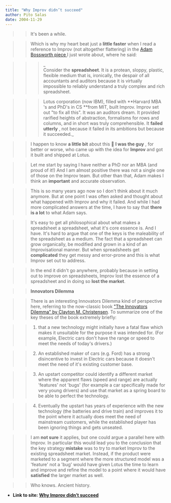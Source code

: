 ```yaml
---
title: "Why Improv didn’t succeed"
author: Pito Salas
date: 2004-11-29
---
```



>>

>> It's been a while.

>>

>> Which is why my heart beat just a **little faster** when I read a reference
to Improv (not altogether flattering) in the [Adam Bossworth piece
](<http://www.adambosworth.net/archives/000031.html>)I just wrote about, where
he said:

>>

>>> _  
> Consider the **spreadsheet**. It is a protean, sloppy, plastic, flexible
> medium that is, ironically, the despair of all accountants and auditors
> because it is virtually impossible to reliably understand a truly complex
> and rich spreadsheet.
>>>

>>> Lotus corporation (now IBM), filled with **Harvard MBA 's and PhD's in CS
**from MIT, built Improv. Improv set out "to fix all this". It was an auditors
dream. It provided rarified heights of abstraction, formalisms for rows and
columns, and in short was truly comprehensible. It **failed utterly** , not
because it failed in its ambitions but because it succeeded._

>>

>> I happen to know **a little bit** about this 🙂 **I was the guy** , for
better or worse, who came up with the idea for **Improv** and got it built and
shipped at Lotus.

>>

>> Let me start by saying I have neither a PhD nor an MBA (and proud of it!)
And I am almost positive there was not a single one of those on the Improv
team. But other than that, Adam makes I think an **important** and accurate
observation.

>>

>> This is so many years ago now so I don't think about it much anymore. But
at one point I was often asked and thought about what happened with Improv and
why it failed. And while I had more complicated answers at the time, I have to
say that **there is a lot** to what Adam says.

>>

>> It's easy to get all philosophical about what makes a spreadsheet a
spreadsheet, what it's core essence is. And I have. It's hard to argue that
one of the keys is the maleability of the spreadsheet as a medium. The fact
that a spreadsheet can grow organically, be modified and grown in a kind of an
Improvisational manner. But when spreadsheets get **complicated** they get
messy and error-prone and this is what Improv set out to address.

>>

>> In the end it didn't go anywhere, probably because in setting out to
improve on spreadsheets, Improv lost the essence of a spreadsheet and in doing
so **lost the market**.

>>

>> **Innovators Dilemma**

>>

>> There is an interesting Innovators Dilemma kind of perspective here,
referring to the now-classic book ["The Innovators Dilemma" by Clayton M.
Christensen](<http://www.amazon.com/exec/obidos/tg/detail/-/0875845851/002-1504404-5645600?v=glance>).
To summarize one of the key theses of the book extremely briefly:

>>

>>   1. that a new technology might initially have a fatal flaw which makes it
unsuitable for the purpose it was intended for. (For example, Electric cars
don't have the range or speed to meet the needs of today's drivers.)

>>   2. An established maker of cars (e.g. Ford) has a strong disincentive to
invest in Electric cars because it doesn't meet the need of it's existing
customer base.

>>   3. An upstart competitor could identify a different market where the
apparent flaws (speed and range) are actually 'features' not 'bugs' (for
example a car specifically made for very young drivers) and use that market as
a spring board to be able to perfect the technology.

>>   4. Eventually the upstart has years of experience with the new technology
(the batteries and drive train) and improves it to the point where it actually
does meet the need of mainstream customers, while the established player has
been ignoring things and gets unseated.

>>

>> I am **not sure** it applies, but one could argue a parallel here with
Improv. In particular this would lead you to the conclusion that the key
strategy **mistake** was to try to market Improv to the existing spreadsheet
market. Instead, if the product were marketed to a segment where the more
structured model was a 'feature' not a 'bug' would have given Lotus the time
to learn and improve and refine the model to a point where it would have
**satisfied** the larger market as well.

>>

>> Who knows. Ancient history.


* **Link to site:** **[Why Improv didn’t succeed](None)**
